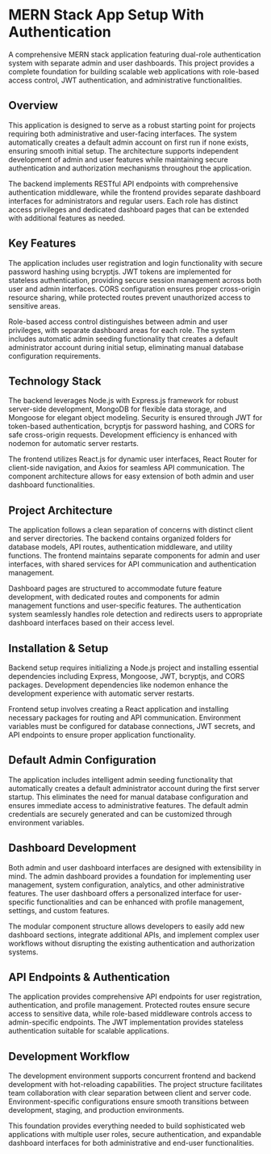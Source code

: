 # MERN Stack App Setup With Authentication

A comprehensive MERN stack application featuring dual-role authentication system with separate admin and user dashboards. This project provides a complete foundation for building scalable web applications with role-based access control, JWT authentication, and administrative functionalities.

## Overview

This application is designed to serve as a robust starting point for projects requiring both administrative and user-facing interfaces. The system automatically creates a default admin account on first run if none exists, ensuring smooth initial setup. The architecture supports independent development of admin and user features while maintaining secure authentication and authorization mechanisms throughout the application.

The backend implements RESTful API endpoints with comprehensive authentication middleware, while the frontend provides separate dashboard interfaces for administrators and regular users. Each role has distinct access privileges and dedicated dashboard pages that can be extended with additional features as needed.

## Key Features

The application includes user registration and login functionality with secure password hashing using bcryptjs. JWT tokens are implemented for stateless authentication, providing secure session management across both user and admin interfaces. CORS configuration ensures proper cross-origin resource sharing, while protected routes prevent unauthorized access to sensitive areas.

Role-based access control distinguishes between admin and user privileges, with separate dashboard areas for each role. The system includes automatic admin seeding functionality that creates a default administrator account during initial setup, eliminating manual database configuration requirements.

## Technology Stack

The backend leverages Node.js with Express.js framework for robust server-side development, MongoDB for flexible data storage, and Mongoose for elegant object modeling. Security is ensured through JWT for token-based authentication, bcryptjs for password hashing, and CORS for safe cross-origin requests. Development efficiency is enhanced with nodemon for automatic server restarts.

The frontend utilizes React.js for dynamic user interfaces, React Router for client-side navigation, and Axios for seamless API communication. The component architecture allows for easy extension of both admin and user dashboard functionalities.

## Project Architecture

The application follows a clean separation of concerns with distinct client and server directories. The backend contains organized folders for database models, API routes, authentication middleware, and utility functions. The frontend maintains separate components for admin and user interfaces, with shared services for API communication and authentication management.

Dashboard pages are structured to accommodate future feature development, with dedicated routes and components for admin management functions and user-specific features. The authentication system seamlessly handles role detection and redirects users to appropriate dashboard interfaces based on their access level.

## Installation & Setup

Backend setup requires initializing a Node.js project and installing essential dependencies including Express, Mongoose, JWT, bcryptjs, and CORS packages. Development dependencies like nodemon enhance the development experience with automatic server restarts.

Frontend setup involves creating a React application and installing necessary packages for routing and API communication. Environment variables must be configured for database connections, JWT secrets, and API endpoints to ensure proper application functionality.

## Default Admin Configuration

The application includes intelligent admin seeding functionality that automatically creates a default administrator account during the first server startup. This eliminates the need for manual database configuration and ensures immediate access to administrative features. The default admin credentials are securely generated and can be customized through environment variables.

## Dashboard Development

Both admin and user dashboard interfaces are designed with extensibility in mind. The admin dashboard provides a foundation for implementing user management, system configuration, analytics, and other administrative features. The user dashboard offers a personalized interface for user-specific functionalities and can be enhanced with profile management, settings, and custom features.

The modular component structure allows developers to easily add new dashboard sections, integrate additional APIs, and implement complex user workflows without disrupting the existing authentication and authorization systems.

## API Endpoints & Authentication

The application provides comprehensive API endpoints for user registration, authentication, and profile management. Protected routes ensure secure access to sensitive data, while role-based middleware controls access to admin-specific endpoints. The JWT implementation provides stateless authentication suitable for scalable applications.

## Development Workflow

The development environment supports concurrent frontend and backend development with hot-reloading capabilities. The project structure facilitates team collaboration with clear separation between client and server code. Environment-specific configurations ensure smooth transitions between development, staging, and production environments.

This foundation provides everything needed to build sophisticated web applications with multiple user roles, secure authentication, and expandable dashboard interfaces for both administrative and end-user functionalities.
